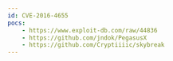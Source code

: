 ```yaml
---
id: CVE-2016-4655
pocs:
    - https://www.exploit-db.com/raw/44836
    - https://github.com/jndok/PegasusX
    - https://github.com/Cryptiiiic/skybreak
---
```

